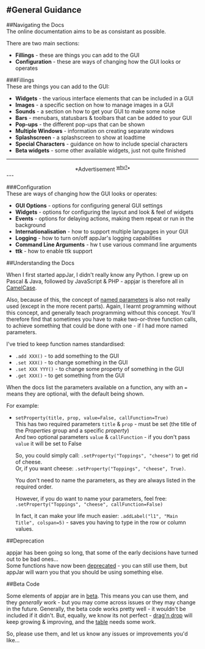 #General Guidance
---

##Navigating the Docs  
The online documentation aims to be as consistant as possible.  

There are two main sections:  

* **Fillings** - these are things you can add to the GUI  
* **Configuration** - these are ways of changing how the GUI looks or operates  

###Fillings  
These are things you can add to the GUI:  

* **Widgets** - the various interface elements that can be included in a GUI  
* **Images** - a specific section on how to manage images in a GUI  
* **Sounds** - a section on how to get your GUI to make some noise  
* **Bars** - menubars, statusbars & toolbars that can be added to your GUI  
* **Pop-ups** - the different pop-ups that can be shown  
* **Multiple Windows** - information on creating separate windows  
* **Splashscreen** - a splashscreen to show at loadtime  
* **Special Characters** - guidance on how to include special characters  
* **Beta widgets** - some other available widgets, just not quite finished  

---
<div style='text-align: center;'>
*Advertisement&nbsp;<sup><a href="/advertising">why?</a></sup>*
<script async src="//pagead2.googlesyndication.com/pagead/js/adsbygoogle.js"></script>
<ins class="adsbygoogle"
    style="display:block"
    data-ad-format="fluid"
    data-ad-layout-key="-gw-13-4l+6+pt"
    data-ad-client="ca-pub-6185596049817878"
    data-ad-slot="5627392164"></ins>
<script>(adsbygoogle = window.adsbygoogle || []).push({});</script>
</div>
---

###Configuration  
These are ways of changing how the GUI looks or operates:  

* **GUI Options** - options for configuring general GUI settings  
* **Widgets** - options for configuring the layout and look & feel of widgets  
* **Events** - options for delaying actions, making them repeat or run in the background  
* **Internationalisation** - how to support multiple languages in your GUI  
* **Logging** - how to turn on/off appJar's logging capabilities  
* **Command Line Arguments** - hw t use various command line arguments  
* **ttk** - how to enable ttk support  

##Understanding the Docs  

When I first started appJar, I didn't really know any Python. I grew up on Pascal & Java, followed by JavaScript & PHP - appjar is therefore all in [CamelCase](https://en.wikipedia.org/wiki/Camel_case).

Also, because of this, the concept of [named parameters](https://en.wikipedia.org/wiki/Named_parameter) is also not really used (except in the more recent parts). Again, I learnt programming without this concept, and generally teach programming without this concept. You'll therefore find that sometimes you have to make two-or-three function calls, to achieve something that could be done with one - if I had more named parameters.

I've tried to keep function names standardised:

* `.add XXX()` - to add something to the GUI   
* `.set XXX()` - to change something in the GUI  
* `.set XXX YYY()` - to change some property of something in the GUI  
* `.get XXX()` - to get something from the GUI

When the docs list the parameters available on a function, any with an `=` means they are optional, with the default being shown.  

For example:  

* `setProperty(title, prop, value=False, callFunction=True)`  
    This has two required parameters `title` & `prop` - must be set (the title of the *Properties* group and a specific *property*)  
    And two optional parameters `value` & `callFunction` - if you don't pass `value` it will be set to False  

    So, you could simply call: `.setProperty("Toppings", "cheese")` to get rid of cheese.  
    Or, if you want cheese: `.setProperty("Toppings", "cheese", True)`.  

    You don't need to name the parameters, as they are always listed in the required order.  

    However, if you do want to name your parameters, feel free: `.setProperty("Toppings", "cheese", callFunction=False)`  

    In fact, it can make your life much easier: `.addLabel("l1", "Main Title", colspan=5)` - saves you having to type in the row or column values.  

##Deprecation

appjar has been going so long, that some of the early decisions have turned out to be bad ones...  
Some functions have now been [deprecated](https://en.wikipedia.org/wiki/Deprecation) - you can still use them, but appJar will warn you that you should be using something else.  

##Beta Code

Some elements of appjar are in [beta](https://en.wikipedia.org/wiki/Software_release_life_cycle#BETA). This means you can use them, and they *generally* work - but you may come across issues or they may change in the future. Generally, the beta code works pretty well - it wouldn't be included if it didn't. But, equally, we know its not perfect - [drag'n drop](/pythonDnD) will keep growing & improving, and the [table](/pythonDevWidgets/#table) needs some work.  

So, please use them, and let us know any issues or improvements you'd like...  
